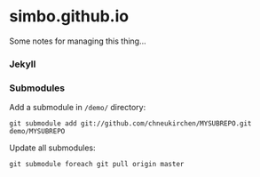 simbo.github.io
===============
Some notes for managing this thing...

### Jekyll



### Submodules

Add a submodule in `/demo/` directory:

	git submodule add git://github.com/chneukirchen/MYSUBREPO.git demo/MYSUBREPO

Update all submodules:

	git submodule foreach git pull origin master

